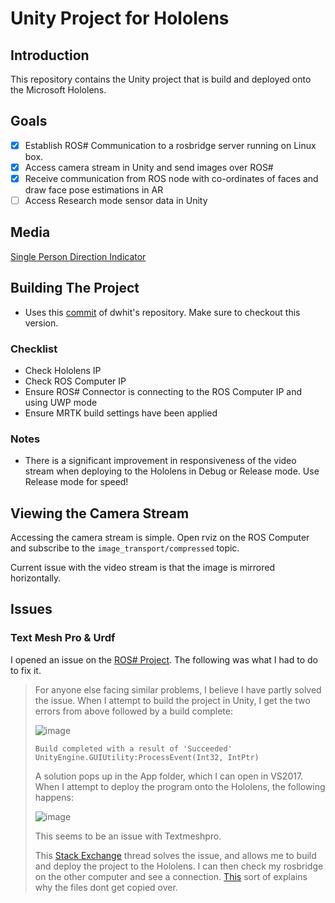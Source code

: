 # Unity Project for Hololens

## Introduction

This repository contains the Unity project that is build and deployed onto the Microsoft Hololens.

## Goals

* [x] Establish ROS# Communication to a rosbridge server running on Linux box.
* [x] Access camera stream in Unity and send images over ROS#
* [x] Receive communication from ROS node with co-ordinates of faces and draw face pose estimations in AR
* [ ] Access Research mode sensor data in Unity

## Media
[Single Person Direction Indicator](https://www.youtube.com/watch?v=IjQO026pxQg&feature=youtu.be)

## Building The Project

* Uses this [commit](https://github.com/dwhit/ros-sharp/commit/dc55bbae2bb04b946234f969d634a24ba11959af) of dwhit's repository. Make sure to checkout this version.

### Checklist

* Check Hololens IP
* Check ROS Computer IP
* Ensure ROS# Connector is connecting to the ROS Computer IP and using UWP mode
* Ensure MRTK build settings have been applied

### Notes

* There is a significant improvement in responsiveness of the video stream when deploying to the Hololens in Debug or Release mode. Use Release mode for speed!

## Viewing the Camera Stream

Accessing the camera stream is simple. Open rviz on the ROS Computer and subscribe to the `image_transport/compressed` topic.

Current issue with the video stream is that the image is mirrored horizontally.


## Issues

### Text Mesh Pro & Urdf

I opened an issue on the [ROS# Project](https://github.com/siemens/ros-sharp/issues/193). The following was what I had to do to fix it.

>For anyone else facing similar problems, I believe I have partly solved the issue. When I attempt to build the project in Unity, I get the two errors from above followed by a build complete:
>
>![image](https://user-images.githubusercontent.com/17803005/56287900-7b28f500-6115-11e9-8923-b3eba96c8d61.png)
>
>`Build completed with a result of 'Succeeded' UnityEngine.GUIUtility:ProcessEvent(Int32, IntPtr)`
>
>A solution pops up in the App folder, which I can open in VS2017. When I attempt to deploy the program onto the Hololens, the following happens:
>
>![image](https://user-images.githubusercontent.com/17803005/56287626-cb538780-6114-11e9-95f3-c7ee97ca2d19.png)
>
>This seems to be an issue with Textmeshpro.
>
>This [Stack Exchange](https://gamedev.stackexchange.com/questions/162445/upgrade-to-unity-2018-2-2f1-resulting-in-missing-file-errors-from-visual-studio) thread solves the issue, and allows me to build and deploy the project to the Hololens. I can then check my rosbridge on the other computer and see a connection. [This](https://answers.unity.com/questions/1529584/cant-use-namespace-tmpro-with-the-textmeshpro-pack.html) sort of explains why the files dont get copied over.